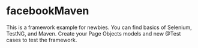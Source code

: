 # facebookMaven
This is a framework example for newbies. You can find basics of Selenium, TestNG, and Maven. 
Create your Page Objects models and new @Test cases to test the framework.
